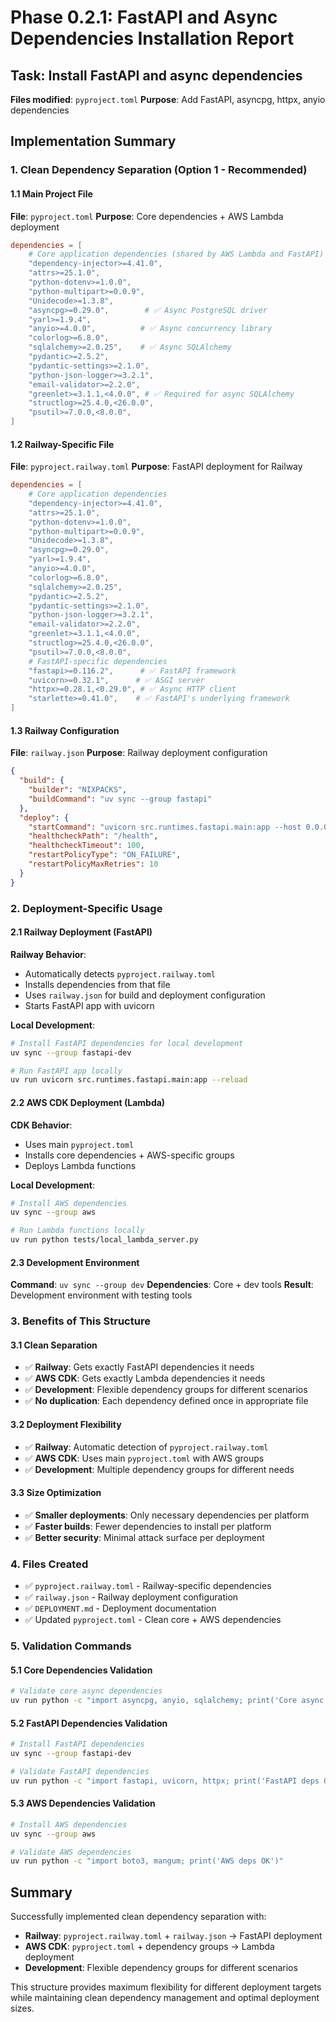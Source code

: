 # Phase 0.2.1: FastAPI and Async Dependencies Installation Report

## Task: Install FastAPI and async dependencies
**Files modified**: `pyproject.toml`
**Purpose**: Add FastAPI, asyncpg, httpx, anyio dependencies

## Implementation Summary

### 1. Clean Dependency Separation (Option 1 - Recommended)

#### 1.1 Main Project File
**File**: `pyproject.toml`
**Purpose**: Core dependencies + AWS Lambda deployment

```toml
dependencies = [
    # Core application dependencies (shared by AWS Lambda and FastAPI)
    "dependency-injector>=4.41.0",
    "attrs>=25.1.0",
    "python-dotenv>=1.0.0",
    "python-multipart>=0.0.9",
    "Unidecode>=1.3.8",
    "asyncpg>=0.29.0",        # ✅ Async PostgreSQL driver
    "yarl>=1.9.4",
    "anyio>=4.0.0",          # ✅ Async concurrency library
    "colorlog>=6.8.0",
    "sqlalchemy>=2.0.25",    # ✅ Async SQLAlchemy
    "pydantic>=2.5.2",
    "pydantic-settings>=2.1.0",
    "python-json-logger>=3.2.1",
    "email-validator>=2.2.0",
    "greenlet>=3.1.1,<4.0.0", # ✅ Required for async SQLAlchemy
    "structlog>=25.4.0,<26.0.0",
    "psutil>=7.0.0,<8.0.0",
]
```

#### 1.2 Railway-Specific File
**File**: `pyproject.railway.toml`
**Purpose**: FastAPI deployment for Railway

```toml
dependencies = [
    # Core application dependencies
    "dependency-injector>=4.41.0",
    "attrs>=25.1.0",
    "python-dotenv>=1.0.0",
    "python-multipart>=0.0.9",
    "Unidecode>=1.3.8",
    "asyncpg>=0.29.0",
    "yarl>=1.9.4",
    "anyio>=4.0.0",
    "colorlog>=6.8.0",
    "sqlalchemy>=2.0.25",
    "pydantic>=2.5.2",
    "pydantic-settings>=2.1.0",
    "python-json-logger>=3.2.1",
    "email-validator>=2.2.0",
    "greenlet>=3.1.1,<4.0.0",
    "structlog>=25.4.0,<26.0.0",
    "psutil>=7.0.0,<8.0.0",
    # FastAPI-specific dependencies
    "fastapi>=0.116.2",      # ✅ FastAPI framework
    "uvicorn>=0.32.1",      # ✅ ASGI server
    "httpx>=0.28.1,<0.29.0", # ✅ Async HTTP client
    "starlette>=0.41.0",    # ✅ FastAPI's underlying framework
]
```

#### 1.3 Railway Configuration
**File**: `railway.json`
**Purpose**: Railway deployment configuration

```json
{
  "build": {
    "builder": "NIXPACKS",
    "buildCommand": "uv sync --group fastapi"
  },
  "deploy": {
    "startCommand": "uvicorn src.runtimes.fastapi.main:app --host 0.0.0.0 --port $PORT",
    "healthcheckPath": "/health",
    "healthcheckTimeout": 100,
    "restartPolicyType": "ON_FAILURE",
    "restartPolicyMaxRetries": 10
  }
}
```

### 2. Deployment-Specific Usage

#### 2.1 Railway Deployment (FastAPI)
**Railway Behavior**: 
- Automatically detects `pyproject.railway.toml`
- Installs dependencies from that file
- Uses `railway.json` for build and deployment configuration
- Starts FastAPI app with uvicorn

**Local Development**:
```bash
# Install FastAPI dependencies for local development
uv sync --group fastapi-dev

# Run FastAPI app locally
uv run uvicorn src.runtimes.fastapi.main:app --reload
```

#### 2.2 AWS CDK Deployment (Lambda)
**CDK Behavior**:
- Uses main `pyproject.toml`
- Installs core dependencies + AWS-specific groups
- Deploys Lambda functions

**Local Development**:
```bash
# Install AWS dependencies
uv sync --group aws

# Run Lambda functions locally
uv run python tests/local_lambda_server.py
```

#### 2.3 Development Environment
**Command**: `uv sync --group dev`
**Dependencies**: Core + dev tools
**Result**: Development environment with testing tools

### 3. Benefits of This Structure

#### 3.1 Clean Separation
- ✅ **Railway**: Gets exactly FastAPI dependencies it needs
- ✅ **AWS CDK**: Gets exactly Lambda dependencies it needs
- ✅ **Development**: Flexible dependency groups for different scenarios
- ✅ **No duplication**: Each dependency defined once in appropriate file

#### 3.2 Deployment Flexibility
- ✅ **Railway**: Automatic detection of `pyproject.railway.toml`
- ✅ **AWS CDK**: Uses main `pyproject.toml` with AWS groups
- ✅ **Development**: Multiple dependency groups for different needs

#### 3.3 Size Optimization
- ✅ **Smaller deployments**: Only necessary dependencies per platform
- ✅ **Faster builds**: Fewer dependencies to install per platform
- ✅ **Better security**: Minimal attack surface per deployment

### 4. Files Created

- ✅ `pyproject.railway.toml` - Railway-specific dependencies
- ✅ `railway.json` - Railway deployment configuration  
- ✅ `DEPLOYMENT.md` - Deployment documentation
- ✅ Updated `pyproject.toml` - Clean core + AWS dependencies

### 5. Validation Commands

#### 5.1 Core Dependencies Validation
```bash
# Validate core async dependencies
uv run python -c "import asyncpg, anyio, sqlalchemy; print('Core async deps OK')"
```

#### 5.2 FastAPI Dependencies Validation
```bash
# Install FastAPI dependencies
uv sync --group fastapi-dev

# Validate FastAPI dependencies
uv run python -c "import fastapi, uvicorn, httpx; print('FastAPI deps OK')"
```

#### 5.3 AWS Dependencies Validation
```bash
# Install AWS dependencies
uv sync --group aws

# Validate AWS dependencies
uv run python -c "import boto3, mangum; print('AWS deps OK')"
```

## Summary
Successfully implemented clean dependency separation with:
- **Railway**: `pyproject.railway.toml` + `railway.json` → FastAPI deployment
- **AWS CDK**: `pyproject.toml` + dependency groups → Lambda deployment
- **Development**: Flexible dependency groups for different scenarios

This structure provides maximum flexibility for different deployment targets while maintaining clean dependency management and optimal deployment sizes.

